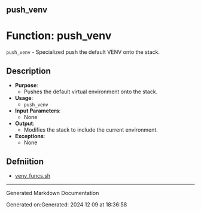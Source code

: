 ## push_venv
# Function: push_venv
`push_venv` - Specialized push the default VENV onto the stack.
## Description
- **Purpose**: 
  - Pushes the default virtual environment onto the stack.
- **Usage**: 
  - `push_venv`
- **Input Parameters**: 
  - None
- **Output**: 
  - Modifies the stack to include the current environment.
- **Exceptions**: 
  - None

## Defniition 

* [venv_funcs.sh](/bin/shinclude/venv_funcs.sh/venv_funcs_sh.md)


---

Generated Markdown Documentation

Generated on:Generated: 2024 12 09 at 18:36:58
